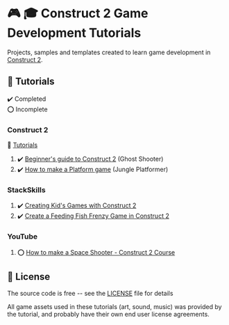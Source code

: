 # :video_game: :mortar_board: Construct 2 Game Development Tutorials

Projects, samples and templates created to learn game development in [Construct 2][construct].

## :beginner: Tutorials

:heavy_check_mark: Completed  
:o: Incomplete

### Construct 2

:link: [Tutorials][tutorials]

1. :heavy_check_mark: [Beginner's guide to Construct 2](ghost-shooter-tutorial/) (Ghost Shooter)
2. :heavy_check_mark: [How to make a Platform game](jungle-platformer-tutorial/) (Jungle Platformer)

### StackSkills

1. :heavy_check_mark: [Creating Kid's Games with Construct 2](toddler-games-tutorial/)
2. :heavy_check_mark: [Create a Feeding Fish Frenzy Game in Construct 2](feeding-fish-frenzy-tutorial/)

### YouTube

1. :o: [How to make a Space Shooter - Construct 2 Course](space-shooter-tutorial/)

## :page_with_curl: License

The source code is free -- see the [LICENSE](LICENSE) file for details

All game assets used in these tutorials (art, sound, music) was provided by the tutorial, and probably have their own end user license agreements.

[construct]: https://www.scirra.com/construct2
[tutorials]: https://www.construct.net/en/tutorials/construct-2?flang=1
